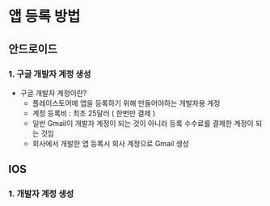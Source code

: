 # 앱 등록 방법
## 안드로이드
### 1. 구글 개발자 계정 생성
  - 구글 개발자 계정이란?</span>
     - 플레이스토어에 앱을 등록하기 위해 만들어야하는 개발자용 계정
     - 계정 등록비 : 최초 25달러 ( 한번만 결제 )
     - 일반 Gmail이 개발자 계정이 되는 것이 아니라 등록 수수료를 결제한 계정이 되는 것임
     - 회사에서 개발한 앱 등록시 회사 계정으로 Gmail 생성 
 

## IOS
### 1. 개발자 계정 생성
